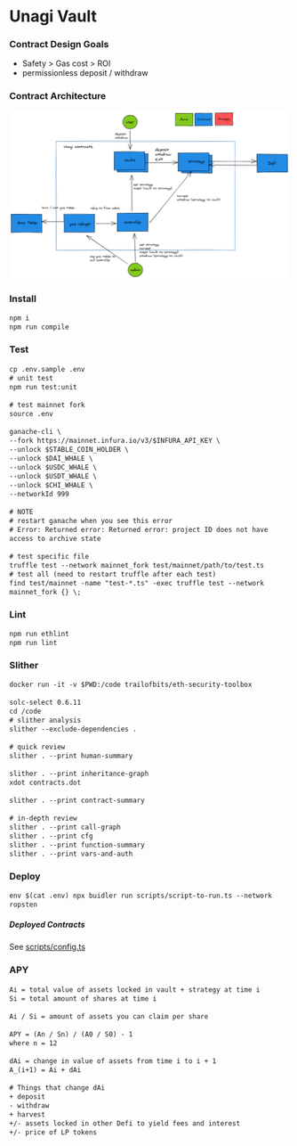 # Unagi Vault

### Contract Design Goals

- Safety > Gas cost > ROI
- permissionless deposit / withdraw

### Contract Architecture

![unagi arch](unagi-arch.png)

### Install

```shell
npm i
npm run compile
```

### Test

```shell
cp .env.sample .env
# unit test
npm run test:unit

# test mainnet fork
source .env

ganache-cli \
--fork https://mainnet.infura.io/v3/$INFURA_API_KEY \
--unlock $STABLE_COIN_HOLDER \
--unlock $DAI_WHALE \
--unlock $USDC_WHALE \
--unlock $USDT_WHALE \
--unlock $CHI_WHALE \
--networkId 999

# NOTE
# restart ganache when you see this error
# Error: Returned error: Returned error: project ID does not have access to archive state

# test specific file
truffle test --network mainnet_fork test/mainnet/path/to/test.ts
# test all (need to restart truffle after each test)
find test/mainnet -name "test-*.ts" -exec truffle test --network mainnet_fork {} \;
```

### Lint

```shell
npm run ethlint
npm run lint
```

### Slither

```shell
docker run -it -v $PWD:/code trailofbits/eth-security-toolbox

solc-select 0.6.11
cd /code
# slither analysis
slither --exclude-dependencies .

# quick review
slither . --print human-summary

slither . --print inheritance-graph
xdot contracts.dot

slither . --print contract-summary

# in-depth review
slither . --print call-graph
slither . --print cfg
slither . --print function-summary
slither . --print vars-and-auth
```

### Deploy

```shell
env $(cat .env) npx buidler run scripts/script-to-run.ts --network ropsten
```

##### Deployed Contracts

See [scripts/config.ts](./scripts/config.ts)

### APY

```
Ai = total value of assets locked in vault + strategy at time i
Si = total amount of shares at time i

Ai / Si = amount of assets you can claim per share

APY = (An / Sn) / (A0 / S0) - 1
where n = 12

dAi = change in value of assets from time i to i + 1
A_(i+1) = Ai + dAi

# Things that change dAi
+ deposit
- withdraw
+ harvest
+/- assets locked in other Defi to yield fees and interest
+/- price of LP tokens
```
